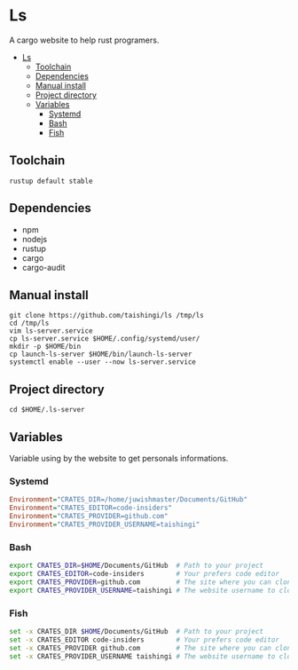 # Ls

A cargo website to help rust programers.

- [Ls](#ls)
  - [Toolchain](#toolchain)
  - [Dependencies](#dependencies)
  - [Manual install](#manual-install)
  - [Project directory](#project-directory)
  - [Variables](#variables)
    - [Systemd](#systemd)
    - [Bash](#bash)
    - [Fish](#fish)

## Toolchain

```shell
rustup default stable
```

## Dependencies

- npm
- nodejs
- rustup
- cargo
- cargo-audit 

## Manual install

```shell
git clone https://github.com/taishingi/ls /tmp/ls
cd /tmp/ls
vim ls-server.service
cp ls-server.service $HOME/.config/systemd/user/  
mkdir -p $HOME/bin
cp launch-ls-server $HOME/bin/launch-ls-server
systemctl enable --user --now ls-server.service
```

## Project directory

```shell
cd $HOME/.ls-server
```

## Variables

Variable using by the website to get personals informations.

### Systemd

```ini
Environment="CRATES_DIR=/home/juwishmaster/Documents/GitHub"
Environment="CRATES_EDITOR=code-insiders"
Environment="CRATES_PROVIDER=github.com"
Environment="CRATES_PROVIDER_USERNAME=taishingi"             
```

### Bash

```bash
export CRATES_DIR=$HOME/Documents/GitHub  # Path to your project
export CRATES_EDITOR=code-insiders        # Your prefers code editor
export CRATES_PROVIDER=github.com         # The site where you can clone crates
export CRATES_PROVIDER_USERNAME=taishingi # The website username to clone crates
```

### Fish

```bash
set -x CRATES_DIR $HOME/Documents/GitHub  # Path to your project
set -x CRATES_EDITOR code-insiders        # Your prefers code editor
set -x CRATES_PROVIDER github.com         # The site where you can clone crates
set -x CRATES_PROVIDER_USERNAME taishingi # The website username to clone crates
```
